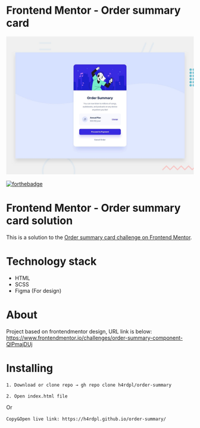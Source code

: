 # Frontend Mentor - Order summary card

![Design preview for the Order summary card coding challenge](./design/desktop-preview.jpg)

[![forthebadge](https://forthebadge.com/images/badges/built-with-love.svg)](https://forthebadge.com)

# Frontend Mentor - Order summary card solution

This is a solution to the [Order summary card challenge on Frontend Mentor](https://www.frontendmentor.io/challenges/order-summary-component-QlPmajDUj).

Technology stack
======

* HTML
* SCSS
* Figma (For design)

About
======

Project based on frontendmentor design, URL link is below:
https://www.frontendmentor.io/challenges/order-summary-component-QlPmajDUj


Installing
======

```
1. Download or clone repo → gh repo clone h4rdpl/order-summary
```

```
2. Open index.html file
```

Or
```
Copy&Open live link: https://h4rdpl.github.io/order-summary/
```

